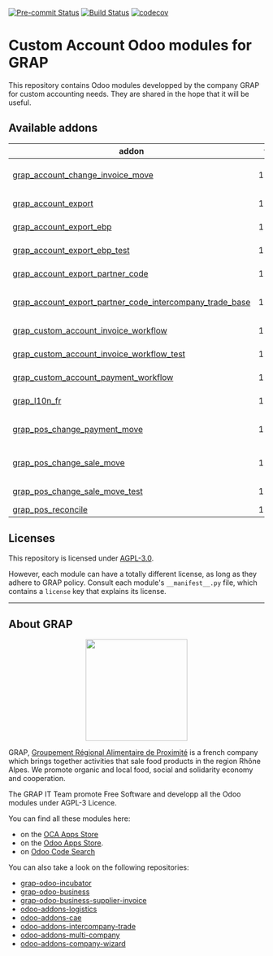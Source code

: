
<!-- /!\ Non OCA Context : Set here the badge of your runbot / runboat instance. -->
[![Pre-commit Status](https://github.com/grap/grap-odoo-custom-account/actions/workflows/pre-commit.yml/badge.svg?branch=12.0)](https://github.com/grap/grap-odoo-custom-account/actions/workflows/pre-commit.yml?query=branch%3A12.0)
[![Build Status](https://github.com/grap/grap-odoo-custom-account/actions/workflows/test.yml/badge.svg?branch=12.0)](https://github.com/grap/grap-odoo-custom-account/actions/workflows/test.yml?query=branch%3A12.0)
[![codecov](https://codecov.io/gh/grap/grap-odoo-custom-account/branch/12.0/graph/badge.svg)](https://codecov.io/gh/grap/grap-odoo-custom-account)
<!-- /!\ Non OCA Context : Set here the badge of your translation instance. -->

<!-- /!\ do not modify above this line -->

# Custom Account Odoo modules for GRAP

This repository contains Odoo modules developped by the company GRAP for custom accounting needs. They are shared in the hope that it will be useful.

<!-- /!\ do not modify below this line -->

<!-- prettier-ignore-start -->

[//]: # (addons)

Available addons
----------------
addon | version | maintainers | summary
--- | --- | --- | ---
[grap_account_change_invoice_move](grap_account_change_invoice_move/) | 12.0.1.0.2 |  | Remove product from the keys during account moves generation from invoices
[grap_account_export](grap_account_export/) | 12.0.1.0.2 |  | Add a placeholder menu for Accounting Export
[grap_account_export_ebp](grap_account_export_ebp/) | 12.0.2.0.2 |  | GRAP - Export accounting moves to EBP
[grap_account_export_ebp_test](grap_account_export_ebp_test/) | 12.0.1.0.7 |  | GRAP - Export accounting moves to EBP - Test
[grap_account_export_partner_code](grap_account_export_partner_code/) | 12.0.1.0.2 |  | Add an account export code field on partner model
[grap_account_export_partner_code_intercompany_trade_base](grap_account_export_partner_code_intercompany_trade_base/) | 12.0.1.0.2 |  | GRAP - Account Export - Partner Code - Intercompany Trade
[grap_custom_account_invoice_workflow](grap_custom_account_invoice_workflow/) | 12.0.1.0.8 |  | GRAP - Custom Invoice workflow
[grap_custom_account_invoice_workflow_test](grap_custom_account_invoice_workflow_test/) | 12.0.1.0.2 |  | GRAP - Custom Invoice workflow
[grap_custom_account_payment_workflow](grap_custom_account_payment_workflow/) | 12.0.1.0.4 |  | Add Payment Check workflow
[grap_l10n_fr](grap_l10n_fr/) | 12.0.1.1.9 |  | Custom changes of l10n_fr module for GRAP
[grap_pos_change_payment_move](grap_pos_change_payment_move/) | 12.0.1.1.4 |  | Make Bank accounting moves from PoS acceptable for accoutants
[grap_pos_change_sale_move](grap_pos_change_sale_move/) | 12.0.1.0.3 |  | Make Sale accounting moves from PoS acceptable for accoutants
[grap_pos_change_sale_move_test](grap_pos_change_sale_move_test/) | 12.0.1.0.4 |  | Test the module grap_pos_change_sale_move
[grap_pos_reconcile](grap_pos_reconcile/) | 12.0.1.0.4 |  | Reconcile PoS entries

[//]: # (end addons)

<!-- prettier-ignore-end -->

## Licenses

This repository is licensed under [AGPL-3.0](LICENSE).

However, each module can have a totally different license, as long as they adhere to GRAP
policy. Consult each module's `__manifest__.py` file, which contains a `license` key
that explains its license.

----

## About GRAP

<p align="center">
   <img src="http://www.grap.coop/wp-content/uploads/2016/11/GRAP.png" width="200"/>
</p>

GRAP, [Groupement Régional Alimentaire de Proximité](http://www.grap.coop) is a
french company which brings together activities that sale food products in the
region Rhône Alpes. We promote organic and local food, social and solidarity
economy and cooperation.

The GRAP IT Team promote Free Software and developp all the Odoo modules under
AGPL-3 Licence.

You can find all these modules here:

* on the [OCA Apps Store](https://odoo-community.org/shop?&search=GRAP)
* on the [Odoo Apps Store](https://www.odoo.com/apps/modules/browse?author=GRAP).
* on [Odoo Code Search](https://odoo-code-search.com/ocs/search?q=author%3AOCA+author%3AGRAP)

You can also take a look on the following repositories:

* [grap-odoo-incubator](https://github.com/grap/grap-odoo-incubator)
* [grap-odoo-business](https://github.com/grap/grap-odoo-business)
* [grap-odoo-business-supplier-invoice](https://github.com/grap/grap-odoo-business-supplier-invoice)
* [odoo-addons-logistics](https://github.com/grap/odoo-addons-logistics)
* [odoo-addons-cae](https://github.com/grap/odoo-addons-cae)
* [odoo-addons-intercompany-trade](https://github.com/grap/odoo-addons-intercompany-trade)
* [odoo-addons-multi-company](https://github.com/grap/odoo-addons-multi-company)
* [odoo-addons-company-wizard](https://github.com/grap/odoo-addons-company-wizard)
